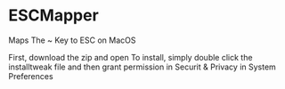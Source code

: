 # ESCMapper
Maps The ~ Key to ESC on MacOS

First, download the zip and open
To install, simply double click the installtweak file and then grant permission in Securit & Privacy in System Preferences
